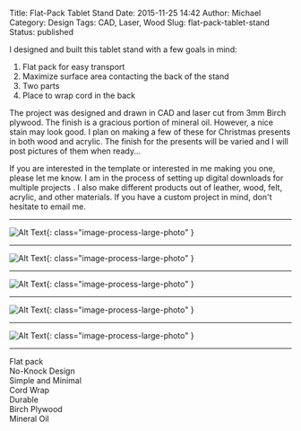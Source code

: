 Title: Flat-Pack Tablet Stand
Date: 2015-11-25 14:42
Author: Michael
Category: Design 
Tags: CAD, Laser, Wood
Slug: flat-pack-tablet-stand
Status: published

I designed and built this tablet stand with a few goals in mind:

1.  Flat pack for easy transport
2.  Maximize surface area contacting the back of the stand
3.  Two parts
4.  Place to wrap cord in the back

The project was designed and drawn in CAD and laser cut from 3mm Birch
plywood. The finish is a gracious portion of mineral oil. However, a
nice stain may look good. I plan on making a few of these for Christmas
presents in both wood and acrylic. The finish for the presents will be
varied and I will post pictures of them when ready...

If you are interested in the template or interested in me making you
one, please let me know. I am in the process of setting up digital
downloads for multiple projects . I also make different products out
of leather, wood, felt, acrylic, and other materials. If you have a
custom project in mind, don't hesitate to email me.

----

![Alt Text](/images/tab_stand4.jpg){: class="image-process-large-photo" }

-----

![Alt Text](/images/tab_stand3.jpg){: class="image-process-large-photo" }

----

![Alt Text](/images/tab_stand2.jpg){: class="image-process-large-photo" }

----

![Alt Text](/images/tab_stand1.jpg){: class="image-process-large-photo" }

----

![Alt Text](/images/tab_stand5.jpg){: class="image-process-large-photo" }

----

Flat pack  
No-Knock Design  
Simple and Minimal  
Cord Wrap  
Durable  
Birch Plywood  
Mineral Oil  
